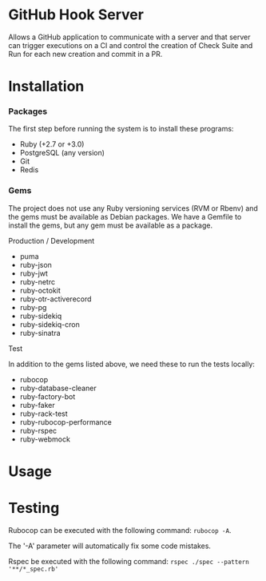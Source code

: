 # GitHub Hook Server
Allows a GitHub application to communicate with a server and 
that server can trigger executions on a CI and control the 
creation of Check Suite and Run for each new creation and 
commit in a PR.

# Installation

### Packages
The first step before running the system is to install these programs:

- Ruby (+2.7 or +3.0)
- PostgreSQL (any version)
- Git
- Redis

### Gems
The project does not use any Ruby versioning services (RVM or Rbenv) and 
the gems must be available as Debian packages.
We have a Gemfile to install the gems, but any gem must be available as a package.

Production / Development
- puma
- ruby-json
- ruby-jwt
- ruby-netrc
- ruby-octokit
- ruby-otr-activerecord
- ruby-pg
- ruby-sidekiq
- ruby-sidekiq-cron
- ruby-sinatra

Test

In addition to the gems listed above, we need these to run the tests locally:

- rubocop
- ruby-database-cleaner
- ruby-factory-bot
- ruby-faker
- ruby-rack-test
- ruby-rubocop-performance
- ruby-rspec
- ruby-webmock

# Usage

# Testing

Rubocop can be executed with the following command: `rubocop -A`.

The '-A' parameter will automatically fix some code mistakes.

Rspec be executed with the following command: `rspec ./spec --pattern '**/*_spec.rb'`
